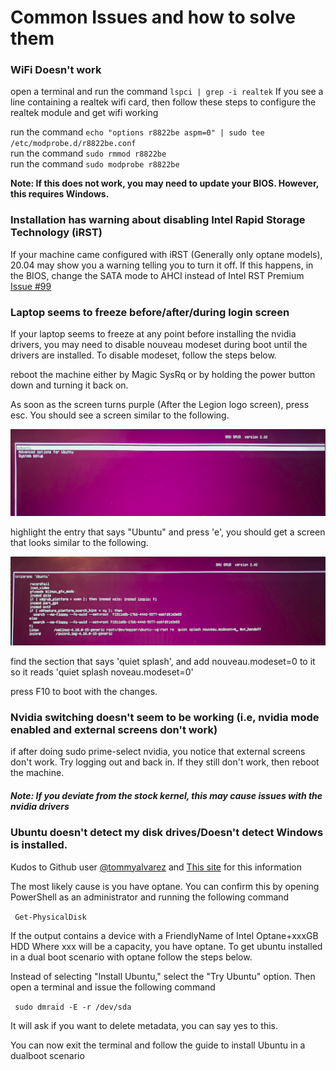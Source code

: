 # Common Issues and how to solve them

### WiFi Doesn't work

open a terminal and run the command `lspci | grep -i realtek` If you see a line containing a realtek wifi card, then follow these steps to configure the realtek module and get wifi working

run the command `echo "options r8822be aspm=0" | sudo tee /etc/modprobe.d/r8822be.conf`    
run the command `sudo rmmod r8822be`    
run the command `sudo modprobe r8822be`

**Note: If this does not work, you may need to update your BIOS. However, this requires Windows.**

### Installation has warning about disabling Intel Rapid Storage Technology (iRST)
If your machine came configured with iRST (Generally only optane models), 20.04 may show you a warning telling you to turn it off. If this happens, in the BIOS, change the SATA mode to AHCI instead of Intel RST Premium [Issue #99](https://github.com/kfechter/LegionY530Ubuntu/issues/99)

### Laptop seems to freeze before/after/during login screen

If your laptop seems to freeze at any point before installing the nvidia drivers, you may need to disable nouveau modeset during boot until the drivers are installed. To disable modeset, follow the steps below.

reboot the machine either by Magic SysRq or by holding the power button down and turning it back on.

As soon as the screen turns purple (After the Legion logo screen), press esc. You should see a screen similar to the following.

![Selecting Ubuntu in Grub](../Images/grubSelectionScreen.png)

highlight the entry that says "Ubuntu" and press 'e', you should get a screen that looks similar to the following.

![Adding Nouveau.modeset=0](../Images/kernelOptions.png)

find the section that says 'quiet splash', and add nouveau.modeset=0 to it so it reads 'quiet splash noveau.modeset=0'

press F10 to boot with the changes.


### Nvidia switching doesn't seem to be working (i.e, nvidia mode enabled and external screens don't work)

if after doing sudo prime-select nvidia, you notice that external screens don't work. Try logging out and back in. If they still don't work, then reboot the machine. 

##### __Note: If you deviate from the stock kernel, this may cause issues with the nvidia drivers__

### Ubuntu doesn't detect my disk drives/Doesn't detect Windows is installed.

Kudos to Github user [@tommyalvarez](https://github.com/tommyalvarez) and [This site](https://davidvielmetter.com/tricks/installing-ubuntu-dual-boot-on-a-dell-precision-which-already-runs-windows-10/) for this information

The most likely cause is you have optane. You can confirm this by opening PowerShell as an administrator and running the following command 

` Get-PhysicalDisk`

If the output contains a device with a FriendlyName of Intel Optane+xxxGB HDD Where xxx will be a capacity, you have optane. To get ubuntu installed in a dual boot scenario with optane follow the steps below. 

Instead of selecting "Install Ubuntu," select the "Try Ubuntu" option. Then open a terminal and issue the following command

` sudo dmraid -E -r /dev/sda`

It will ask if you want to delete metadata, you can say yes to this. 

You can now exit the terminal and follow the guide to install Ubuntu in a dualboot scenario
